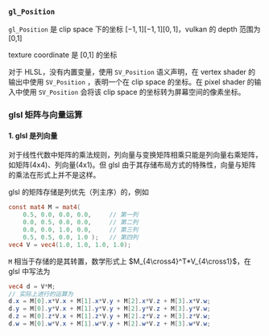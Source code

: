 ### ```gl_Position```

```gl_Position``` 是 clip space 下的坐标 $[-1,1][-1,1][0,1]$，vulkan 的 depth 范围为 [0,1]

texture coordinate 是 [0,1] 的坐标

对于 HLSL，没有内置变量，使用 ```SV_Position``` 语义声明，在 vertex shader 的输出中使用 ```SV_Position``` ，表明一个在 clip space 的坐标。在 pixel shader 的输入中使用 ```SV_Position``` 会将该 clip space 的坐标转为屏幕空间的像素坐标。



### glsl 矩阵与向量运算

#### 1. glsl 是列向量

对于线性代数中矩阵的乘法规则，列向量与变换矩阵相乘只能是列向量右乘矩阵，如矩阵(4x4)、列向量(4x1)。但 glsl 由于其存储布局方式的特殊性，向量与矩阵的乘法在形式上并不是这样。

glsl 的矩阵存储是列优先（列主序）的，例如

```glsl
const mat4 M = mat4( 
	0.5, 0.0, 0.0, 0.0,		// 第一列
	0.0, 0.5, 0.0, 0.0,		// 第二列
	0.0, 0.0, 1.0, 0.0,		// 第三列
	0.5, 0.5, 0.0, 1.0 );	// 第四列
vec4 V = vec4(1.0, 1.0, 1.0, 1.0);
```

```M``` 相当于存储的是其转置，数学形式上 $M_{4\cross4}^T*V_{4\cross1}$，在 glsl 中写法为

```glsl
vec4 d = V*M;
// 实际上进行的运算为
d.x = M[0].x*V.x + M[1].x*V.y + M[2].x*V.z + M[3].x*V.w;
d.y = M[0].y*V.x + M[1].y*V.y + M[2].y*V.z + M[3].y*V.w;
d.z = M[0].z*V.x + M[1].z*V.y + M[2].z*V.z + M[3].z*V.w;
d.w = M[0].w*V.x + M[1].w*V.y + M[2].w*V.z + M[3].w*V.w;
```

